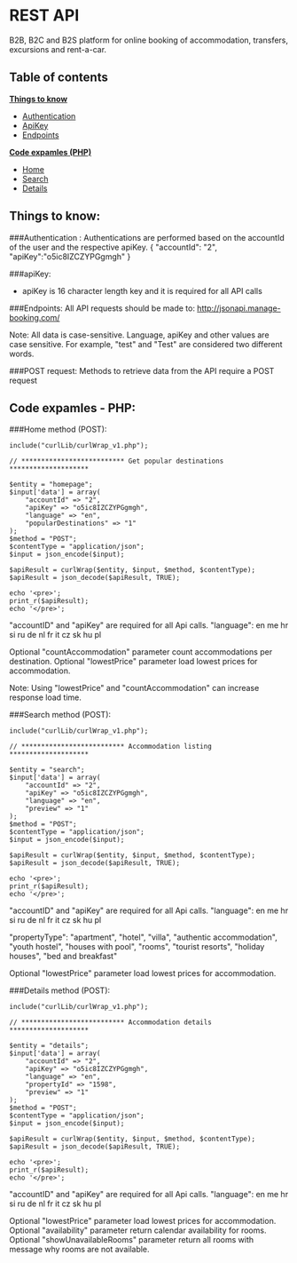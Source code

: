 REST API
========

B2B, B2C and B2S platform for online booking of accommodation, transfers, excursions and rent-a-car.

Table of contents
-----------------

**[Things to know](#things-to-know)**
  * [Authentication](#authentication-)
  * [ApiKey](#api-key)
  * [Endpoints](#endpoints)
  
**[Code expamles (PHP)](#code-expamles---php)**
  * [Home](#home-method-post)
  * [Search](#home-method-post)
  * [Details](#home-method-post)

Things to know:
---------------

###Authentication :
Authentications are performed based on the accountId of the user and the respective apiKey.
{
    "accountId": "2",
    "apiKey":"o5ic8IZCZYPGgmgh"
}

###apiKey:
- apiKey is 16 character length key and it is required for all API calls

###Endpoints:
All API requests should be made to: http://jsonapi.manage-booking.com/

Note: All data is case-sensitive. Language, apiKey and other values are case sensitive. For example, "test" and "Test" are considered two different words.

###POST request:
Methods to retrieve data from the API require a POST request

Code expamles - PHP:
--------------------

###Home method (POST):

    include("curlLib/curlWrap_v1.php");

    // ************************** Get popular destinations  ********************

    $entity = "homepage";
    $input['data'] = array(
        "accountId" => "2",
        "apiKey" => "o5ic8IZCZYPGgmgh",
        "language" => "en",
        "popularDestinations" => "1"
    );
    $method = "POST";
    $contentType = "application/json";
    $input = json_encode($input);

    $apiResult = curlWrap($entity, $input, $method, $contentType);
    $apiResult = json_decode($apiResult, TRUE);

    echo '<pre>';
    print_r($apiResult);
    echo '</pre>';

"accountID" and "apiKey" are required for all Api calls.
"language": en me hr si ru de nl fr it cz sk hu pl

Optional "countAccommodation" parameter count accommodations per destination.
Optional "lowestPrice" parameter load lowest prices for accommodation.

Note: Using "lowestPrice" and "countAccommodation" can increase response load time.

###Search method (POST):

    include("curlLib/curlWrap_v1.php");

    // ************************** Accommodation listing ********************

    $entity = "search";
    $input['data'] = array(
        "accountId" => "2",
        "apiKey" => "o5ic8IZCZYPGgmgh",
        "language" => "en",
        "preview" => "1"
    );
    $method = "POST";
    $contentType = "application/json";
    $input = json_encode($input);

    $apiResult = curlWrap($entity, $input, $method, $contentType);
    $apiResult = json_decode($apiResult, TRUE);

    echo '<pre>';
    print_r($apiResult);
    echo '</pre>';

"accountID" and "apiKey" are required for all Api calls.
"language": en me hr si ru de nl fr it cz sk hu pl

"propertyType": "apartment", "hotel", "villa", "authentic accommodation", "youth hostel", "houses with pool", "rooms", "tourist resorts", "holiday houses", "bed and breakfast"

Optional "lowestPrice" parameter load lowest prices for accommodation.

###Details method (POST):

    include("curlLib/curlWrap_v1.php");

    // ************************** Accommodation details ********************

    $entity = "details";
    $input['data'] = array(
        "accountId" => "2",
        "apiKey" => "o5ic8IZCZYPGgmgh",
        "language" => "en",
        "propertyId" => "1598",
        "preview" => "1"
    );
    $method = "POST";
    $contentType = "application/json";
    $input = json_encode($input);

    $apiResult = curlWrap($entity, $input, $method, $contentType);
    $apiResult = json_decode($apiResult, TRUE);

    echo '<pre>';
    print_r($apiResult);
    echo '</pre>';

"accountID" and "apiKey" are required for all Api calls.
"language": en me hr si ru de nl fr it cz sk hu pl

Optional "lowestPrice" parameter load lowest prices for accommodation.
Optional "availability" parameter return calendar availability for rooms.
Optional "showUnavailableRooms" parameter return all rooms with message why rooms are not available.

